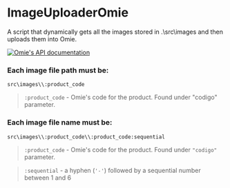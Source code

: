# ImageUploaderOmie
 A script that dynamically gets all the images stored in .\src\images and then uploads them into Omie.

 [![**Omie's API documentation**](https://app.omie.com.br/developer/service-list/)](https://i.imgur.com/rbSJQ18.png)


 ### Each image file path must be:
 `src\images\\:product_code`

 > `:product_code` - Omie's code for the product. Found under "codigo" parameter.

 ### Each image file name must be:
 `src\images\\:product_code\\:product_code:sequential`

 > `:product_code` - Omie's code for the product. Found under `"codigo"` parameter.
 
 >`:sequential` - a hyphen (`'-'`) followed by a sequential number between 1 and 6


